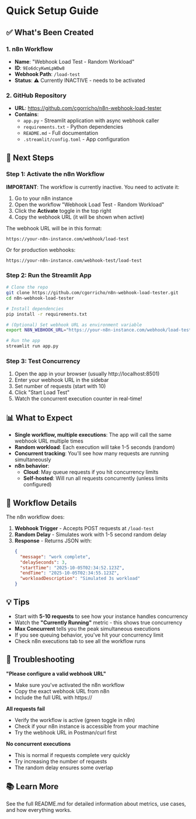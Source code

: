 # Quick Setup Guide

## ✅ What's Been Created

### 1. n8n Workflow
- **Name**: "Webhook Load Test - Random Workload"
- **ID**: `9Eo6dcyKwmLpWDw8`
- **Webhook Path**: `/load-test`
- **Status**: ⚠️ Currently INACTIVE - needs to be activated

### 2. GitHub Repository
- **URL**: https://github.com/cgorricho/n8n-webhook-load-tester
- **Contains**:
  - `app.py` - Streamlit application with async webhook caller
  - `requirements.txt` - Python dependencies
  - `README.md` - Full documentation
  - `.streamlit/config.toml` - App configuration

## 🚀 Next Steps

### Step 1: Activate the n8n Workflow

**IMPORTANT**: The workflow is currently inactive. You need to activate it:

1. Go to your n8n instance
2. Open the workflow "Webhook Load Test - Random Workload"
3. Click the **Activate** toggle in the top right
4. Copy the webhook URL (it will be shown when active)

The webhook URL will be in this format:
```
https://your-n8n-instance.com/webhook/load-test
```

Or for production webhooks:
```
https://your-n8n-instance.com/webhook-test/load-test
```

### Step 2: Run the Streamlit App

```bash
# Clone the repo
git clone https://github.com/cgorricho/n8n-webhook-load-tester.git
cd n8n-webhook-load-tester

# Install dependencies
pip install -r requirements.txt

# (Optional) Set webhook URL as environment variable
export N8N_WEBHOOK_URL="https://your-n8n-instance.com/webhook/load-test"

# Run the app
streamlit run app.py
```

### Step 3: Test Concurrency

1. Open the app in your browser (usually http://localhost:8501)
2. Enter your webhook URL in the sidebar
3. Set number of requests (start with 10)
4. Click "Start Load Test"
5. Watch the concurrent execution counter in real-time!

## 📊 What to Expect

- **Single workflow, multiple executions**: The app will call the same webhook URL multiple times
- **Random workload**: Each execution will take 1-5 seconds (random)
- **Concurrent tracking**: You'll see how many requests are running simultaneously
- **n8n behavior**:
  - **Cloud**: May queue requests if you hit concurrency limits
  - **Self-hosted**: Will run all requests concurrently (unless limits configured)

## 🔧 Workflow Details

The n8n workflow does:

1. **Webhook Trigger** - Accepts POST requests at `/load-test`
2. **Random Delay** - Simulates work with 1-5 second random delay
3. **Response** - Returns JSON with:
   ```json
   {
     "message": "work complete",
     "delaySeconds": 3,
     "startTime": "2025-10-05T02:34:52.123Z",
     "endTime": "2025-10-05T02:34:55.123Z",
     "workloadDescription": "Simulated 3s workload"
   }
   ```

## 💡 Tips

- Start with **5-10 requests** to see how your instance handles concurrency
- Watch the **"Currently Running"** metric - this shows true concurrency
- **Max Concurrent** tells you the peak simultaneous executions
- If you see queuing behavior, you've hit your concurrency limit
- Check n8n executions tab to see all the workflow runs

## 🐛 Troubleshooting

**"Please configure a valid webhook URL"**
- Make sure you've activated the n8n workflow
- Copy the exact webhook URL from n8n
- Include the full URL with https://

**All requests fail**
- Verify the workflow is active (green toggle in n8n)
- Check if your n8n instance is accessible from your machine
- Try the webhook URL in Postman/curl first

**No concurrent executions**
- This is normal if requests complete very quickly
- Try increasing the number of requests
- The random delay ensures some overlap

## 📚 Learn More

See the full README.md for detailed information about metrics, use cases, and how everything works.
